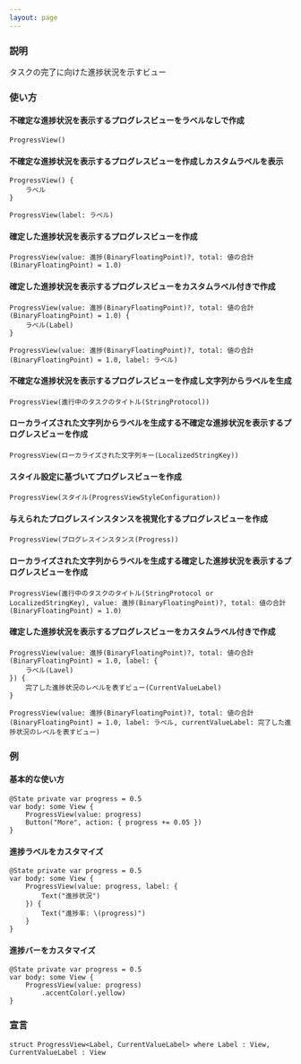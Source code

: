 ```yaml
---
layout: page
---
```


### 説明

タスクの完了に向けた進捗状況を示すビュー

### 使い方

#### 不確定な進捗状況を表示するプログレスビューをラベルなしで作成

    ProgressView()

#### 不確定な進捗状況を表示するプログレスビューを作成しカスタムラベルを表示

    ProgressView() {
        ラベル
    }

    ProgressView(label: ラベル)

#### 確定した進捗状況を表示するプログレスビューを作成

    ProgressView(value: 進捗(BinaryFloatingPoint)?, total: 値の合計(BinaryFloatingPoint) = 1.0)

#### 確定した進捗状況を表示するプログレスビューをカスタムラベル付きで作成

    ProgressView(value: 進捗(BinaryFloatingPoint)?, total: 値の合計(BinaryFloatingPoint) = 1.0) {
        ラベル(Label)
    }

    ProgressView(value: 進捗(BinaryFloatingPoint)?, total: 値の合計(BinaryFloatingPoint) = 1.0, label: ラベル)

#### 不確定な進捗状況を表示するプログレスビューを作成し文字列からラベルを生成

    ProgressView(進行中のタスクのタイトル(StringProtocol))

#### ローカライズされた文字列からラベルを生成する不確定な進捗状況を表示するプログレスビューを作成

    ProgressView(ローカライズされた文字列キー(LocalizedStringKey))

#### スタイル設定に基づいてプログレスビューを作成

    ProgressView(スタイル(ProgressViewStyleConfiguration))

#### 与えられたプログレスインスタンスを視覚化するプログレスビューを作成

    ProgressView(プログレスインスタンス(Progress))

#### ローカライズされた文字列からラベルを生成する確定した進捗状況を表示するプログレスビューを作成

    ProgressView(進行中のタスクのタイトル(StringProtocol or LocalizedStringKey), value: 進捗(BinaryFloatingPoint)?, total: 値の合計(BinaryFloatingPoint) = 1.0)

#### 確定した進捗状況を表示するプログレスビューをカスタムラベル付きで作成

    ProgressView(value: 進捗(BinaryFloatingPoint)?, total: 値の合計(BinaryFloatingPoint) = 1.0, label: {
        ラベル(Lavel)
    }) {
        完了した進捗状況のレベルを表すビュー(CurrentValueLabel)
    }

    ProgressView(value: 進捗(BinaryFloatingPoint)?, total: 値の合計(BinaryFloatingPoint) = 1.0, label: ラベル, currentValueLabel: 完了した進捗状況のレベルを表すビュー)

### 例

#### 基本的な使い方

    @State private var progress = 0.5
    var body: some View {
        ProgressView(value: progress)
        Button("More", action: { progress += 0.05 })
    }

#### 進捗ラベルをカスタマイズ

    @State private var progress = 0.5
    var body: some View {
        ProgressView(value: progress, label: {
            Text("進捗状況")
        }) {
            Text("進捗率: \(progress)")
        }
    }

#### 進捗バーをカスタマイズ

    @State private var progress = 0.5
    var body: some View {
        ProgressView(value: progress)
            .accentColor(.yellow)
    }

### 宣言

    struct ProgressView<Label, CurrentValueLabel> where Label : View, CurrentValueLabel : View

